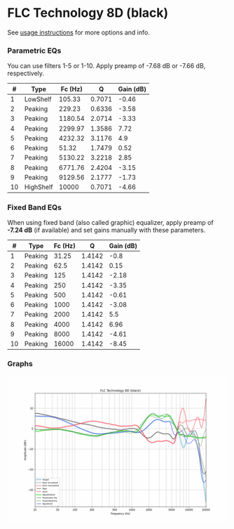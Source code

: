 # FLC Technology 8D (black)
See [usage instructions](https://github.com/jaakkopasanen/AutoEq#usage) for more options and info.

### Parametric EQs
You can use filters 1-5 or 1-10. Apply preamp of -7.68 dB or -7.66 dB, respectively.

|   # | Type      |   Fc (Hz) |      Q |   Gain (dB) |
|-----|-----------|-----------|--------|-------------|
|   1 | LowShelf  |    105.33 | 0.7071 |       -0.46 |
|   2 | Peaking   |    229.23 | 0.6336 |       -3.58 |
|   3 | Peaking   |   1180.54 | 2.0714 |       -3.33 |
|   4 | Peaking   |   2299.97 | 1.3586 |        7.72 |
|   5 | Peaking   |   4232.32 | 3.1176 |        4.9  |
|   6 | Peaking   |     51.32 | 1.7479 |        0.52 |
|   7 | Peaking   |   5130.22 | 3.2218 |        2.85 |
|   8 | Peaking   |   6771.76 | 2.4204 |       -3.15 |
|   9 | Peaking   |   9129.56 | 2.1777 |       -1.73 |
|  10 | HighShelf |  10000    | 0.7071 |       -4.66 |

### Fixed Band EQs
When using fixed band (also called graphic) equalizer, apply preamp of **-7.24 dB** (if available) and set gains manually with these parameters.

|   # | Type    |   Fc (Hz) |      Q |   Gain (dB) |
|-----|---------|-----------|--------|-------------|
|   1 | Peaking |     31.25 | 1.4142 |       -0.8  |
|   2 | Peaking |     62.5  | 1.4142 |        0.15 |
|   3 | Peaking |    125    | 1.4142 |       -2.18 |
|   4 | Peaking |    250    | 1.4142 |       -3.35 |
|   5 | Peaking |    500    | 1.4142 |       -0.61 |
|   6 | Peaking |   1000    | 1.4142 |       -3.08 |
|   7 | Peaking |   2000    | 1.4142 |        5.5  |
|   8 | Peaking |   4000    | 1.4142 |        6.96 |
|   9 | Peaking |   8000    | 1.4142 |       -4.61 |
|  10 | Peaking |  16000    | 1.4142 |       -8.45 |

### Graphs
![](./FLC%20Technology%208D%20(black).png)
